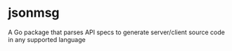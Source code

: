 # jsonmsg
A Go package that parses API specs to generate server/client source code in any supported language
